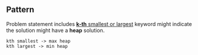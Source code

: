 ## Pattern 

Problem statement includes <ins>**k-th** smallest or largest</ins> keyword might indicate the solution might have a **heap** solution. 

```
kth smallest -> max heap  
kth largest -> min heap
```


